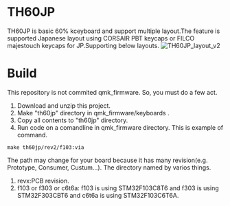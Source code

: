 # TH60JP
TH60JP is basic 60% kceyboard and support multiple layout.The feature is supported Japanese layout using CORSAIR PBT keycaps or FILCO majestouch keycaps for JP.Supporting below layouts.
![TH60JP_layout_v2](https://user-images.githubusercontent.com/39953146/207414944-4736ce80-fff7-4db2-9ceb-b5b155543873.png)

# Build
This repository is not commited qmk_firmware. So, you must do a few act.
1. Download and unzip this project.
2. Make "th60jp" directory in qmk_firmware/keyboards . 
3. Copy all contents to "th60jp" directory.
4. Run code on a comandline in qmk_firmware directory.
This is example of command.

```
make th60jp/rev2/f103:via
```
The path may change for your board because it has many revision(e.g. Prototype, Consumer, Custum...).
The directory named by varios things.
1. revx:PCB revision.
2. f103 or f303 or c6t6a: f103 is using STM32F103C8T6 and f303 is using STM32F303CBT6 and c6t6a is using STM32F103C6T6A.
